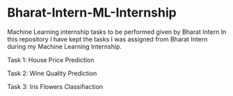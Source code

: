 # Bharat-Intern-ML-Internship
Machine Learning internship tasks to be performed given by Bharat Intern
In this repository I have kept the tasks I was assigned from Bharat Intern during my Machine Learning Internship.

Task 1: House Price Prediction  

Task 2: Wine Quality Prediction

Task 3: Iris Flowers Classifiaction
